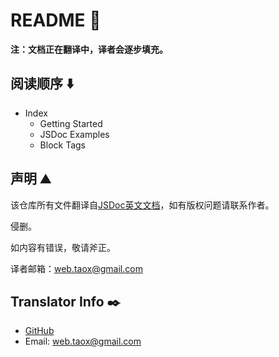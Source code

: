 # README 📖

**注：文档正在翻译中，译者会逐步填充。**

## 阅读顺序 ⬇️

* Index
	* Getting Started
	* JSDoc Examples
	* Block Tags

## 声明 ⛰️

该仓库所有文件翻译自[JSDoc英文文档](http://usejsdoc.org/index.html)，如有版权问题请联系作者。

侵删。

如内容有错误，敬请斧正。

译者邮箱：<web.taox@gmail.com>

## Translator Info ✒️

* [GitHub](https://github.com/Tao-Quixote)
* Email: <web.taox@gmail.com>
